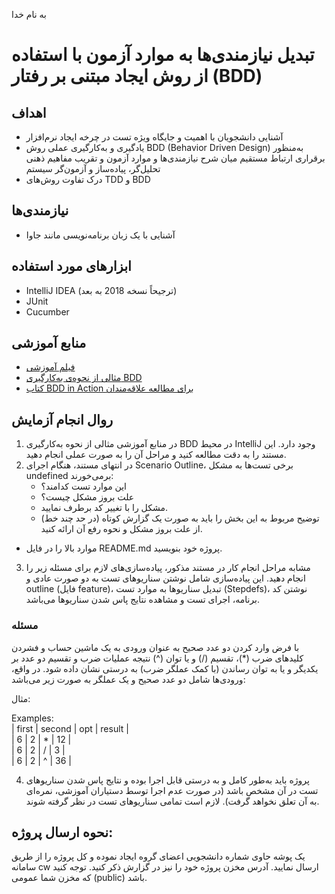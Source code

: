 به نام خدا

# تبدیل نیازمندی‌ها به موارد آزمون با استفاده از روش ایجاد مبتنی بر رفتار (BDD)
## اهداف
- آشنایی دانشجویان با اهمیت و جایگاه ویژه تست در چرخه ایجاد نرم‌افزار
- یادگیری و به‌کارگیری عملی روش BDD (Behavior Driven Design) به‌منظور برقراری ارتباط مستقیم میان شرح نیازمندی‌ها و موارد آزمون و تقریب مفاهیم ذهنی تحلیل‌گر، پیاده‌ساز و آزمون‌گر سیستم
- درک تفاوت روش‌های TDD و BDD

## نیازمندی‌ها
- آشنایی با یک زبان برنامه‌نویسی مانند جاوا

## ابزارهای مورد استفاده
- IntelliJ IDEA (ترجیحاً نسخه 2018 به بعد)
- JUnit
- Cucumber
## منابع آموزشی
- [فیلم آموزشی](https://aparat.com/v/JbrTx)
- [مثالی از نحوه‌ی به‌کار‌گیری BDD](https://github.com/ssc-public/Software-Engineering-Lab/blob/main/resources/BDD/BDD-example.md)
- [کتاب BDD in Action برای مطالعه علاقه‌مندان](https://github.com/ssc-public/Software-Engineering-Lab/raw/main/resources/BDD/BDD%20in%20Action.pdf)

## روال انجام آزمایش
1. در منابع آموزشی مثالی از نحوه به‌کارگیری BDD در محیط IntelliJ وجود دارد. این مستند را به دقت مطالعه کنید و مراحل آن را به ‌صورت عملی انجام دهید. 
2. در انتهای مستند، هنگام اجرای Scenario Outline، برخی تست‌ها به مشکل undefined برمی‌خورند: 
    - این موارد تست کدامند؟
    - علت بروز مشکل چیست؟
    - مشکل را با تغییر کد برطرف نمایید.
    - توضیح مربوط به این بخش را باید به صورت یک گزارش کوتاه (در حد چند خط) از علت بروز مشکل و نحوه رفع آن ارائه کنید.

- موارد بالا را در فایل README.md پروژه خود بنویسید.

3. مشابه مراحل انجام کار در مستند مذکور، پیاده‌سازی‌های لازم برای مسئله زیر را انجام دهید. این پیاده‌سازی شامل نوشتن سناریوهای تست به دو صورت عادی و outline (فایل feature)، تبدیل سناریوها به موارد تست (Stepdefs)، نوشتن کد برنامه، اجرای تست و مشاهده نتایج پاس شدن سناریوها می‌باشد.

### مسئله

با فرض وارد کردن دو عدد صحیح به عنوان ورودی به یک ماشین حساب و فشردن کلیدهای ضرب (*)، تقسیم (/) و یا توان (^) نتیجه عملیات ضرب و تقسیم دو عدد بر یکدیگر و یا به توان رساندن (با کمک عملگر ضرب) به درستی نشان داده شود. در واقع، ورودی‌ها شامل دو عدد صحیح و یک عملگر به صورت زیر می‌باشد:

مثال:

Examples:\
| first | second | opt | result |\
| 6 | 2 | * | 12 |\
| 6 | 2 | / | 3 |\
| 6 | 2 | ^ | 36 |



4. پروژه باید به‌طور کامل و به درستی قابل اجرا بوده و نتایج پاس شدن سناریوهای تست در آن مشخص باشد (در صورت عدم اجرا توسط دستیاران آموزشی، نمره‌ای به آن تعلق نخواهد گرفت). لازم است تمامی سناریوهای تست در نظر گرفته شوند.

## نحوه ارسال پروژه:

یک پوشه حاوی شماره دانشجویی اعضای گروه ایجاد نموده و کل پروژه را از طریق سامانه cw ارسال نمایید. آدرس مخزن پروژه خود را نیز در گزارش ذکر کنید. توجه کنید که مخزن شما عمومی (public) باشد.
